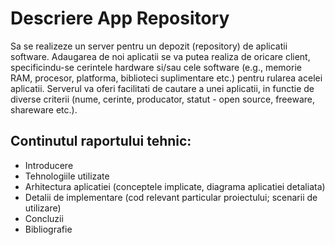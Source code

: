 # Descriere App Repository

Sa se realizeze un server pentru un depozit (repository) de aplicatii software. Adaugarea de noi aplicatii se va putea realiza de oricare client, specificindu-se cerintele hardware si/sau cele software (e.g., memorie RAM, procesor, platforma, biblioteci suplimentare etc.) pentru rularea acelei aplicatii. Serverul va oferi facilitati de cautare a unei aplicatii, in functie de diverse criterii (nume, cerinte, producator, statut - open source, freeware, shareware etc.).

Continutul raportului tehnic:
- 
- Introducere
- Tehnologiile utilizate
- Arhitectura aplicatiei (conceptele implicate, diagrama aplicatiei detaliata)
- Detalii de implementare (cod relevant particular proiectului; scenarii de utilizare)
- Concluzii
- Bibliografie
